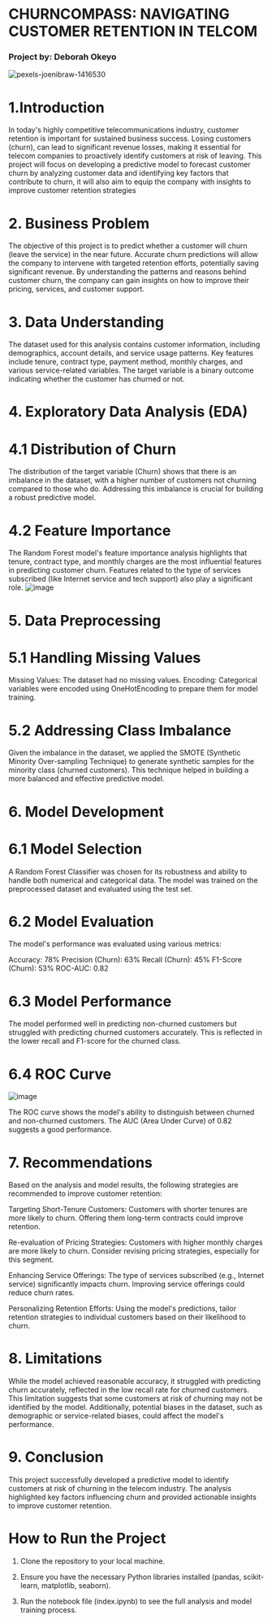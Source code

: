 # **CHURNCOMPASS: NAVIGATING CUSTOMER RETENTION IN TELCOM**
### Project by: Deborah Okeyo
![pexels-joenibraw-1416530](https://github.com/user-attachments/assets/fc1c608d-88c3-407d-88f3-85a35abd52a6)
# 1.Introduction
In today's highly competitive telecommunications industry, customer retention is important for sustained business success. Losing customers (churn), can lead to significant revenue losses, making it essential for telecom companies to proactively identify customers at risk of leaving. This project will focus on developing a predictive model to forecast customer churn by analyzing customer data and identifying key factors that contribute to churn, it will also aim to equip the company with insights to improve customer retention strategies
# 2. Business Problem
The objective of this project is to predict whether a customer will churn (leave the service) in the near future. Accurate churn predictions will allow the company to intervene with targeted retention efforts, potentially saving significant revenue. By understanding the patterns and reasons behind customer churn, the company can gain insights on how to improve their pricing, services, and customer support.

# 3. Data Understanding
The dataset used for this analysis contains customer information, including demographics, account details, and service usage patterns. Key features include tenure, contract type, payment method, monthly charges, and various service-related variables. The target variable is a binary outcome indicating whether the customer has churned or not.

# 4. Exploratory Data Analysis (EDA)
# 4.1 Distribution of Churn

The distribution of the target variable (Churn) shows that there is an imbalance in the dataset, with a higher number of customers not churning compared to those who do. Addressing this imbalance is crucial for building a robust predictive model.

# 4.2 Feature Importance

The Random Forest model's feature importance analysis highlights that tenure, contract type, and monthly charges are the most influential features in predicting customer churn. Features related to the type of services subscribed (like Internet service and tech support) also play a significant role.
![image](https://github.com/user-attachments/assets/57ab2140-e2df-4ba3-88ae-41326df3daf6)

# 5. Data Preprocessing
# 5.1 Handling Missing Values
Missing Values: The dataset had no missing values.
Encoding: Categorical variables were encoded using OneHotEncoding to prepare them for model training.
# 5.2 Addressing Class Imbalance
Given the imbalance in the dataset, we applied the SMOTE (Synthetic Minority Over-sampling Technique) to generate synthetic samples for the minority class (churned customers). This technique helped in building a more balanced and effective predictive model.

# 6. Model Development
# 6.1 Model Selection
A Random Forest Classifier was chosen for its robustness and ability to handle both numerical and categorical data. The model was trained on the preprocessed dataset and evaluated using the test set.

# 6.2 Model Evaluation
The model's performance was evaluated using various metrics:

Accuracy: 78%
Precision (Churn): 63%
Recall (Churn): 45%
F1-Score (Churn): 53%
ROC-AUC: 0.82

# 6.3 Model Performance
The model performed well in predicting non-churned customers but struggled with predicting churned customers accurately. This is reflected in the lower recall and F1-score for the churned class.

# 6.4 ROC Curve

![image](https://github.com/user-attachments/assets/04b3ac7c-91f2-4506-8c0b-16a5e0344557)

The ROC curve shows the model's ability to distinguish between churned and non-churned customers. The AUC (Area Under Curve) of 0.82 suggests a good performance.

# 7. Recommendations
Based on the analysis and model results, the following strategies are recommended to improve customer retention:

Targeting Short-Tenure Customers: Customers with shorter tenures are more likely to churn. Offering them long-term contracts could improve retention.

Re-evaluation of Pricing Strategies: Customers with higher monthly charges are more likely to churn. Consider revising pricing strategies, especially for this segment.

Enhancing Service Offerings: The type of services subscribed (e.g., Internet service) significantly impacts churn. Improving service offerings could reduce churn rates.

Personalizing Retention Efforts: Using the model's predictions, tailor retention strategies to individual customers based on their likelihood to churn.

# 8. Limitations
While the model achieved reasonable accuracy, it struggled with predicting churn accurately, reflected in the low recall rate for churned customers. This limitation suggests that some customers at risk of churning may not be identified by the model. Additionally, potential biases in the dataset, such as demographic or service-related biases, could affect the model's performance.

# 9. Conclusion
This project successfully developed a predictive model to identify customers at risk of churning in the telecom industry. The analysis highlighted key factors influencing churn and provided actionable insights to improve customer retention.

# How to Run the Project
1. Clone the repository to your local machine.

2. Ensure you have the necessary Python libraries installed (pandas, scikit-learn, matplotlib, seaborn).
   
3. Run the notebook file (index.ipynb) to see the full analysis and model training process.
